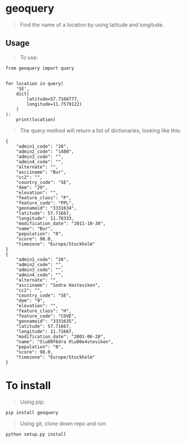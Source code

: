 # geoquery
> Find the name of a location by using latitude and longitude.

## Usage
> To use:

    from geoquery import query

    
    for location in query(
        'SE',
        dict(
            latitude=57.7166777,
            longitude=11.7579122)
        )
    ):
        print(location)

> The query method will return a list of dictionaries, looking like this:

    {
        "admin1_code": "28", 
        "admin2_code": "1480", 
        "admin3_code": "", 
        "admin4_code": "", 
        "alternate": "", 
        "asciiname": "Bur", 
        "cc2": "", 
        "country_code": "SE", 
        "dem": "29", 
        "elevation": "", 
        "feature_class": "P", 
        "feature_code": "PPL", 
        "geonameid": "3331634", 
        "latitude": 57.71667, 
        "longitude": 11.78333, 
        "modification_date": "2011-10-30", 
        "name": "Bur", 
        "population": "0", 
        "score": 98.0, 
        "timezone": "Europe/Stockholm"
    }
    {
        "admin1_code": "28", 
        "admin2_code": "", 
        "admin3_code": "", 
        "admin4_code": "", 
        "alternate": "", 
        "asciiname": "Sodra Hasteviken", 
        "cc2": "", 
        "country_code": "SE", 
        "dem": "9", 
        "elevation": "", 
        "feature_class": "H", 
        "feature_code": "COVE", 
        "geonameid": "3331635", 
        "latitude": 57.71667, 
        "longitude": 11.71667, 
        "modification_date": "2001-06-28", 
        "name": "S\u00f6dra H\u00e4steviken", 
        "population": "0", 
        "score": 98.0, 
        "timezone": "Europe/Stockholm"
    }

# To install
> Using pip:

    pip install geoquery

> Using git, clone down repo and run:

    python setup.py install
